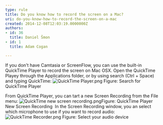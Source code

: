 ```yaml
---
type: rule
title: Do you know how to record the screen on a Mac?
uri: do-you-know-how-to-record-the-screen-on-a-mac
created: 2014-12-08T12:03:19.0000000Z
authors:
- id: 36
  title: Daniel Šmon
- id: 1
  title: Adam Cogan

---
```


 If you don't have Camtasia or ScreenFlow, you can use the built-in QuickTime Player to record the screen on Mac OSX. 
​Open the QuickTime Playey through the Applications folder, or by using search (Ctrl + Space) and typing QuickTime:
![QuickTime Player.png](/PublishingImages/QuickTime%20Player.png) Figure: Search for QuickTime Player


From QuickTime Player, you can tart a new Screen Recording from the File menu:
![QuickTime new screen recording.png](/PublishingImages/QuickTime%20new%20screen%20recording.png)Figure: QuickTime Player New Screen Recording 
In the Screen Recording window, you an select which microphone to use if you want to record audio:
![QuickTime Recorder.png](/PublishingImages/QuickTime%20Recorder.png) Figure: Select your audio device

